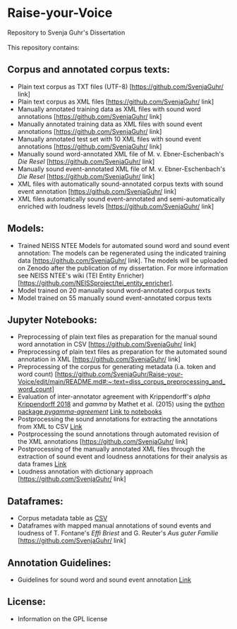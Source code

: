 # Raise-your-Voice
Repository to Svenja Guhr's Dissertation <br/><br/>
This repository contains: 

## Corpus and annotated corpus texts:
- Plain text corpus as TXT files (UTF-8) [https://github.com/SvenjaGuhr/ link]
- Plain text corpus as XML files [https://github.com/SvenjaGuhr/  link]
- Manually annotated training data as XML files with sound word annotations [https://github.com/SvenjaGuhr/ link]
- Manually annotated training data as XML files with sound event annotations [https://github.com/SvenjaGuhr/ link]
- Manually annotated test set with 10 XML files with sound event annotations [https://github.com/SvenjaGuhr/ link]
- Manually sound word-annotated XML file of M. v. Ebner-Eschenbach's _Die Resel_ [https://github.com/SvenjaGuhr/ link]
- Manually sound event-annotated XML file of M. v. Ebner-Eschenbach's _Die Resel_ [https://github.com/SvenjaGuhr/ link]
- XML files with automatically sound-annotated corpus texts with sound event annotation [https://github.com/SvenjaGuhr/ link]
- XML files automatically sound event-annotated and semi-automatically enriched with loudness levels [https://github.com/SvenjaGuhr/ link]

## Models:
- Trained NEISS NTEE Models for automated sound word and sound event annotation: 
The models can be regenerated using the indicated training data [https://github.com/SvenjaGuhr/ link]. The models will be uploaded on Zenodo after the publication of my dissertation.
For more information see NEISS NTEE's wiki (TEI Entity Enricher) [https://github.com/NEISSproject/tei_entity_enricher].
- Model trained on 20 manually sound word-annotated corpus texts
- Model trained on 55 manually sound event-annotated corpus texts

## Jupyter Notebooks:
- Preprocessing of plain text files as preparation for the manual sound word annotation in CSV [https://github.com/SvenjaGuhr/ link]
- Preprocessing of plain text files as preparation for the automated sound annotation in XML [https://github.com/SvenjaGuhr/ link]
- Preprocessing of the corpus for generating metadata (i.a. token and word count) [https://github.com/SvenjaGuhr/Raise-your-Voice/edit/main/README.md#:~:text=diss_corpus_preprocessing_and_word_count]
- Evaluation of inter-annotator agreement with Krippendorff's _alpha_ [Krippendorff 2018](https://github.com/pln-fing-udelar/fast-krippendorff) and _gamma_ by Mathet et al. (2015) using the [python package _pygamma-agreement_](https://pygamma-agreement.readthedocs.io/_/downloads/en/latest/pdf/) [Link to notebooks](https://github.com/SvenjaGuhr/Raise-your-Voice/tree/main/IAA_manual_annotation)
- Postprocessing the sound annotations for extracting the annotations from XML to CSV [Link](https://github.com/SvenjaGuhr/Raise-your-Voice/tree/main/Diss_extraction_of_annotations)
- Postprocessing the sound annotations through automated revision of the XML annotations [https://github.com/SvenjaGuhr/ link]
- Postprocessing of the manually annotated XML files through the extraction of sound event and loudness annotations for their analysis as data frames [Link](https://github.com/SvenjaGuhr/Raise-your-Voice/tree/main/Diss_extraction_of_annotations)
- Loudness annotation with dictionary approach [https://github.com/SvenjaGuhr/ link]

## Dataframes:
- Corpus metadata table as [CSV](https://github.com/SvenjaGuhr/Raise-your-Voice/blob/main/20240501_theme-d-Prose_Metadaten.csv)
- Dataframes with mapped manual annotations of sound events and loudness of T. Fontane's _Effi Briest_ and G. Reuter's _Aus guter Familie_ [https://github.com/SvenjaGuhr/  link]

## Annotation Guidelines:
- Guidelines for sound word and sound event annotation [Link](https://github.com/SvenjaGuhr/Raise-your-Voice/blob/main/Guidelines%20for%20Sound%20Annotation.md)

## License:
- Information on the GPL license 
